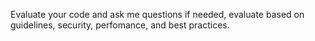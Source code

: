 Evaluate your code and ask me questions if needed, evaluate based on guidelines, security, perfomance, and best practices.
